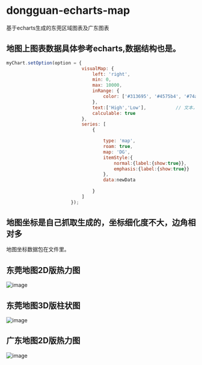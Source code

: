 # dongguan-echarts-map
基于echarts生成的东莞区域图表及广东图表

## 地图上图表数据具体参考echarts,数据结构也是。
```javascript
myChart.setOption(option = {
                            visualMap: {
                                left: 'right',
                                min: 0,
                                max: 10000,
                                inRange: {
                                    color: ['#313695', '#4575b4', '#74add1', '#abd9e9', '#e0f3f8', '#ffffbf', '#fee090', '#fdae61', '#f46d43', '#d73027', '#a50026']
                                },
                                text:['High','Low'],           // 文本，默认为数值文本
                                calculable: true
                            },
                            series: [
                                {

                                    type: 'map',
                                    roam: true,
                                    map: 'DG', 
                                    itemStyle:{
                                        normal:{label:{show:true}},
                                        emphasis:{label:{show:true}}
                                    },
                                    data:newData
                                    
                                }
                            ]
                        });
```

## 地图坐标是自己抓取生成的，坐标细化度不大，边角相对多
地图坐标数据包在文件里。

## 东莞地图2D版热力图
![image](https://github.com/miracleren/dongguan-echarts-map/blob/master/pic/pic1.png)

## 东莞地图3D版柱状图
![image](https://github.com/miracleren/dongguan-echarts-map/blob/master/pic/pic2.png)

## 广东地图2D版热力图
![image](https://github.com/miracleren/dongguan-echarts-map/blob/master/pic/pic3.png)
